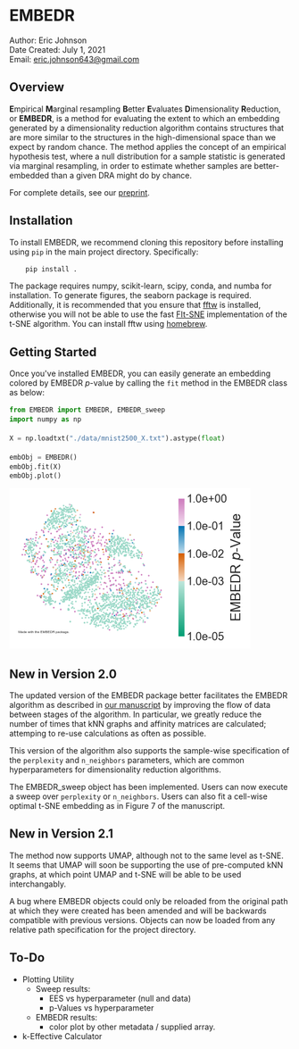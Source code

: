 # EMBEDR

Author: Eric Johnson \
Date Created: July 1, 2021 \
Email: eric.johnson643@gmail.com

## Overview

**E**mpirical **M**arginal resampling **B**etter **E**valuates
**D**imensionality **R**eduction, or **EMBEDR**, is a method for evaluating the
extent to which an embedding generated by a dimensionality reduction algorithm
contains structures that are more similar to the structures in the
high-dimensional space than we expect by random chance.  The method applies the
concept of an empirical hypothesis test, where a null distribution for a sample
statistic is generated via marginal resampling, in order to estimate whether
samples are better-embedded than a given DRA might do by chance.

For complete details, see our
[preprint](https://www.biorxiv.org/content/10.1101/2020.11.18.389031v2).

## Installation

To install EMBEDR, we recommend cloning this repository before installing using
`pip` in the main project directory.  Specifically:

```bash
    pip install .
```

The package requires numpy, scikit-learn, scipy, conda, and numba for
installation.  To generate figures, the seaborn package is required. 
Additionally, it is recommended that you ensure that
[fftw](https://www.fftw.org/) is installed, otherwise you will not be able to
use the fast [FIt-SNE](https://github.com/KlugerLab/FIt-SNE) implementation of
the t-SNE algorithm.  You can install fftw using
[homebrew](https://formulae.brew.sh/formula/fftw).

## Getting Started

Once you've installed EMBEDR, you can easily generate an embedding colored by
EMBEDR *p*-value by calling the `fit` method in the EMBEDR class as below:

```python
from EMBEDR import EMBEDR, EMBEDR_sweep
import numpy as np

X = np.loadtxt("./data/mnist2500_X.txt").astype(float)

embObj = EMBEDR()
embObj.fit(X)
embObj.plot()
```

![Example EMBEDR Plot](EasyUseExample.png)

## New in Version 2.0

The updated version of the EMBEDR package better facilitates the EMBEDR 
algorithm as described in 
[our manuscript](https://www.biorxiv.org/content/10.1101/2020.11.18.389031v2) 
by improving the flow of data between stages of the algorithm. In particular, 
we greatly reduce the number of times that kNN graphs and affinity matrices 
are calculated; attemping to re-use calculations as often as possible.

This version of the algorithm also supports the sample-wise specification of
the `perplexity` and `n_neighbors` parameters, which are common hyperparameters
for dimensionality reduction algorithms.

The EMBEDR_sweep object has been implemented.  Users can now execute a sweep
over `perplexity` or `n_neighbors`.  Users can also fit a cell-wise optimal
t-SNE embedding as in Figure 7 of the manuscript.

## New in Version 2.1

The method now supports UMAP, although not to the same level as t-SNE.  It
seems that UMAP will soon be supporting the use of pre-computed kNN graphs,
at which point UMAP and t-SNE will be able to be used interchangably.

A bug where EMBEDR objects could only be reloaded from the original path at
which they were created has been amended and will be backwards compatible with
previous versions.  Objects can now be loaded from any relative path
specification for the project directory.

## To-Do

- Plotting Utility
    - Sweep results:
        - EES vs hyperparameter (null and data)
        - p-Values vs hyperparameter
    - EMBEDR results:
        - color plot by other metadata / supplied array.
- k-Effective Calculator


